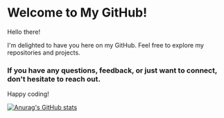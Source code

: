 # Welcome to My GitHub!
Hello there!

I'm delighted to have you here on my GitHub. Feel free to explore my repositories and projects. 
### If you have any questions, feedback, or just want to connect, don't hesitate to reach out.

Happy coding!

[![Anurag's GitHub stats](https://github-readme-stats.vercel.app/api?username=code-geek15)](https://github.com/anuraghazra/github-readme-stats)
